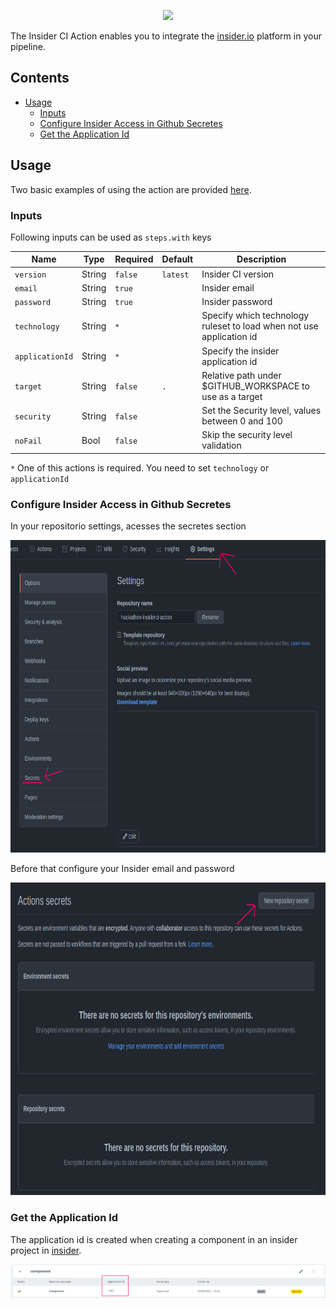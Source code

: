 <p align="center">
  <img src="https://www.insidersec.io/wp-content/uploads/2020/11/cover-linkedin2.png">
</p>

The Insider CI Action enables you to integrate the [insider.io](https://console.insidersec.io/) platform in your pipeline.

## Contents

- [Usage](#usage)
  - [Inputs](#inputs)
  - [Configure Insider Access in Github Secretes](#configure-insider-access-in-github-secretes)
  - [Get the Application Id](#get-the-application-id)


## Usage

Two basic examples of using the action are provided [here](https://github.com/ralvescosta/hackathon-insiderci-action/tree/main/sample-yml). 

### Inputs

Following inputs can be used as `steps.with` keys

| Name             | Type    | Required | Default   | Description                                                          |
|------------------|---------|----------|-----------|----------------------------------------------------------------------|
| `version`        | String  |  `false` |`latest`   | Insider CI version                                                   |
| `email`          | String  |  `true`  |           | Insider email                                                        |
| `password`       | String  |  `true`  |           | Insider password                                                     |
| `technology`     | String  |  `*`     |           | Specify which technology ruleset to load when not use application id |
| `applicationId`  | String  |  `*`     |           | Specify the insider application id                                   |
| `target`         | String  |  `false` |`.`        | Relative path under $GITHUB_WORKSPACE to use as a target             |
| `security`       | String  |  `false` |           | Set the Security level, values between 0 and 100                     |
| `noFail`         | Bool    |  `false` |           | Skip the security level validation                                   |

`*` One of this actions is required. You need to set `technology` or `applicationId`

### Configure Insider Access in Github Secretes

In your repositorio settings, acesses the secretes section

<p align="center">
  <img src="./docs/secrets.png" width=700 height=500>
</p>

Before that configure your Insider email and password

<p align="center">
  <img src="./docs/config_secrets.png" width=700 height=500>
</p>

### Get the Application Id

The application id is created when creating a component in an insider project in [insider](https://console.insidersec.io/).

<p align="center">
  <img src="./docs/applicationid.png" >
</p>